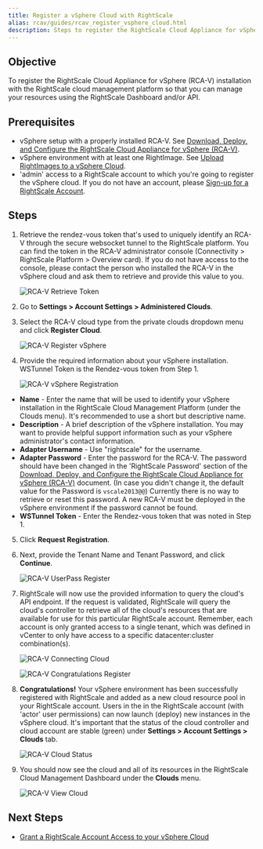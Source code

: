 ```yaml
---
title: Register a vSphere Cloud with RightScale
alias: rcav/guides/rcav_register_vsphere_cloud.html
description: Steps to register the RightScale Cloud Appliance for vSphere (RCA-V) installation with the RightScale cloud management platform so that you can manage your resources using the RightScale Dashboard and/or API.
---
```


## Objective

To register the RightScale Cloud Appliance for vSphere (RCA-V) installation with the RightScale cloud management platform so that you can manage your resources using the RightScale Dashboard and/or API.

## Prerequisites

* vSphere setup with a properly installed RCA-V. See [Download, Deploy, and Configure the RightScale Cloud Appliance for vSphere  (RCA-V)](rcav_download_deploy_configure.html).
* vSphere environment with at least one RightImage. See [Upload RightImages to a vSphere Cloud](rcav_upload_rightimages.html).
* 'admin' access to a RightScale account to which you're going to register the vSphere cloud. If you do not have an account, please [Sign-up for a RightScale Account](https://www.rightscale.com/free-trial?sd=Free&t=supportal).


## Steps

1. Retrieve the rendez-vous token that's used to uniquely identify an RCA-V through the secure websocket tunnel to the RightScale platform. You can find the token in the RCA-V administrator console (Connectivity > RightScale Platform > Overview card). If you do not have access to the console, please contact the person who installed the RCA-V in the vSphere cloud and ask them to retrieve and provide this value to you.

    ![RCA-V Retrieve Token](/img/rcav-retrieve-token.png)
2. Go to **Settings > Account Settings > Administered Clouds**.
3. Select the RCA-V cloud type from the private clouds dropdown menu and click **Register Cloud**.

    ![RCA-V Register vSphere](/img/rcav-register-vsphere.png)

4. Provide the required information about your vSphere installation. WSTunnel Token is the Rendez-vous token from Step 1.

    ![RCA-V vSphere Registration](/img/rcav-vsphere-registration.png)
  * **Name** - Enter the name that will be used to identify your vSphere installation in the RightScale Cloud Management Platform (under the Clouds menu). It's recommended to use a short but descriptive name.
  * **Description** - A brief description of the vSphere installation. You may want to provide helpful support information such as your vSphere administrator's contact information.
  * **Adapter Username** - Use "rightscale" for the username.
  * **Adapter Password** - Enter the password for the RCA-V. The password should have been changed in the 'RightScale Password' section of the [Download, Deploy, and Configure the RightScale Cloud Appliance for vSphere (RCA-V)](rcav_download_deploy_configure.html) document. (In case you didn't change it, the default value for the Password is `vscale2013@@`) Currently there is no way to retrieve or reset this password. A new RCA-V must be deployed in the vSphere environment if the password cannot be found.
  * **WSTunnel Token** - Enter the Rendez-vous token that was noted in Step 1.

5. Click **Request Registration**.
6. Next, provide the Tenant Name and Tenant Password, and click **Continue**.

      ![RCA-V UserPass Register](/img/rcav-userpass-register.png)

7. RightScale will now use the provided information to query the cloud's API endpoint. If the request is validated, RightScale will query the cloud's controller to retrieve all of the cloud's resources that are available for use for this particular RightScale account. Remember, each account is only granted access to a single tenant, which was defined in vCenter to only have access to a specific datacenter:cluster combination(s).

      ![RCA-V Connecting Cloud](/img/rcav-connecting-cloud.png)

      ![RCA-V Congratulations Register](/img/rcav-congratulations-register.png)
8. **Congratulations!** Your vSphere environment has been successfully registered with RightScale and added as a new cloud resource pool in your RightScale account. Users in the in the RightScale account (with 'actor' user permissions) can now launch (deploy) new instances in the vSphere cloud. It's important that the status of the cloud controller and cloud account are stable (green) under **Settings > Account Settings > Clouds** tab.

      ![RCA-V Cloud Status](/img/rcav-cloud-status.png)
9. You should now see the cloud and all of its resources in the RightScale Cloud Management Dashboard under the **Clouds** menu.

      ![RCA-V View Cloud](/img/rcav-view-cloud.png)

## Next Steps

* [Grant a RightScale Account Access to your vSphere Cloud](rcav_grant_account.html)
